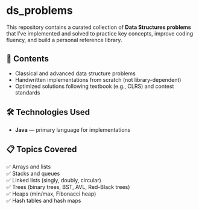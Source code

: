 # ds_problems

This repository contains a curated collection of **Data Structures problems** that I’ve implemented and solved to practice key concepts, improve coding fluency, and build a personal reference library.

## 📂 Contents

- Classical and advanced data structure problems
- Handwritten implementations from scratch (not library-dependent)
- Optimized solutions following textbook (e.g., CLRS) and contest standards

## 🛠 Technologies Used

- **Java** — primary language for implementations
  
## 📋 Topics Covered

✅ Arrays and lists  
✅ Stacks and queues  
✅ Linked lists (singly, doubly, circular)  
✅ Trees (binary trees, BST, AVL, Red-Black trees)  
✅ Heaps (min/max, Fibonacci heap)  
✅ Hash tables and hash maps  
